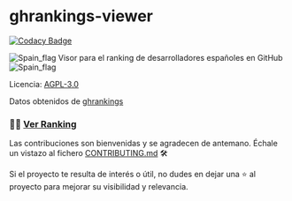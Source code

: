 # ghrankings-viewer

[![Codacy Badge](https://api.codacy.com/project/badge/Grade/6a8e8efcea6c44d9b6e51fd63f18394a)](https://www.codacy.com/app/RDCH106/ghrankings-viewer?utm_source=github.com&amp;utm_medium=referral&amp;utm_content=RDCH106/ghrankings-viewer&amp;utm_campaign=Badge_Grade)

![Spain_flag](https://raw.githubusercontent.com/RDCH106/flags/master/flags/flags/shiny/32/Spain.png) Visor para el ranking de desarrolladores españoles en GitHub ![Spain_flag](https://raw.githubusercontent.com/RDCH106/flags/master/flags/flags/shiny/32/Spain.png) 

Licencia: [AGPL-3.0](https://github.com/RDCH106/ghrankings-viewer/blob/master/LICENSE)

Datos obtenidos de [ghrankings](https://github.com/iblancasa/ghrankings)

### 👨‍💻 [Ver Ranking](https://rawgit.com/RDCH106/ghrankings-viewer/master/ghrankings-viewer.html)

Las contribuciones son bienvenidas y se agradecen de antemano. Échale un vistazo al fichero [CONTRIBUTING.md](https://github.com/RDCH106/ghrankings-viewer/blob/master/CONTRIBUTING.md) 🛠️

Si el proyecto te resulta de interés o útil, no dudes en dejar una ⭐ al proyecto para mejorar su visibilidad y relevancia.
